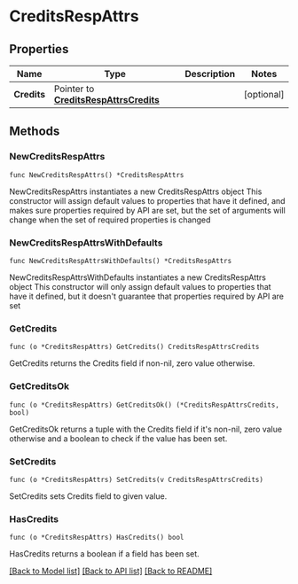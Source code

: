 # CreditsRespAttrs

## Properties

Name | Type | Description | Notes
------------ | ------------- | ------------- | -------------
**Credits** | Pointer to [**CreditsRespAttrsCredits**](CreditsRespAttrsCredits.md) |  | [optional] 

## Methods

### NewCreditsRespAttrs

`func NewCreditsRespAttrs() *CreditsRespAttrs`

NewCreditsRespAttrs instantiates a new CreditsRespAttrs object
This constructor will assign default values to properties that have it defined,
and makes sure properties required by API are set, but the set of arguments
will change when the set of required properties is changed

### NewCreditsRespAttrsWithDefaults

`func NewCreditsRespAttrsWithDefaults() *CreditsRespAttrs`

NewCreditsRespAttrsWithDefaults instantiates a new CreditsRespAttrs object
This constructor will only assign default values to properties that have it defined,
but it doesn't guarantee that properties required by API are set

### GetCredits

`func (o *CreditsRespAttrs) GetCredits() CreditsRespAttrsCredits`

GetCredits returns the Credits field if non-nil, zero value otherwise.

### GetCreditsOk

`func (o *CreditsRespAttrs) GetCreditsOk() (*CreditsRespAttrsCredits, bool)`

GetCreditsOk returns a tuple with the Credits field if it's non-nil, zero value otherwise
and a boolean to check if the value has been set.

### SetCredits

`func (o *CreditsRespAttrs) SetCredits(v CreditsRespAttrsCredits)`

SetCredits sets Credits field to given value.

### HasCredits

`func (o *CreditsRespAttrs) HasCredits() bool`

HasCredits returns a boolean if a field has been set.


[[Back to Model list]](../README.md#documentation-for-models) [[Back to API list]](../README.md#documentation-for-api-endpoints) [[Back to README]](../README.md)


